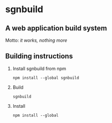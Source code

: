 #  sgnbuild
## A web application build system

Motto: _it works, nothing more_

## Building instructions

 1. Install sgnbuild from npm

        npm install --global sgnbuild

 2. Build

        sgnbuild

 3. Install

        npm install --global
